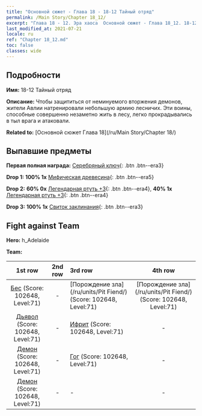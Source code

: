 ```yaml
---
title: "Основной сюжет - Глава 18 - 18-12 Тайный отряд"
permalink: /Main Story/Chapter 18_12/
excerpt: "Глава 18 - 12. Эра хаоса  Основной сюжет - Глава 18_12. 18-12 Тайный отряд"
last_modified_at: 2021-07-21
locale: ru
ref: "Chapter 18_12.md"
toc: false
classes: wide
---
```


## Подробности

 **Имя:** 18-12 Тайный отряд

 **Описание:** Чтобы защититься от неминуемого вторжения демонов, жители Авлии натренировали небольшую армию лесничих. Эти воины, способные совершенно незаметно жить в лесу, легко прокрадывались в тыл врага и атаковали.

 **Related to:** [Основной сюжет Глава 18](/ru/Main Story/Chapter 18/)

## Выпавшие предметы

 **Первая полная награда:** [Серебряный ключ](/ItemsRU/con_693/){: .btn .btn--era3}

 **Drop 1:** **100% 1x** [Мифическая древесина](/ItemsRU/mat_62/){: .btn .btn--era5}

 **Drop 2:** **60% 0x** [Легендарная ртуть +3](/ItemsRU/mat_56/){: .btn .btn--era4}, **40% 1x** [Легендарная ртуть +3](/ItemsRU/mat_56/){: .btn .btn--era4}

 **Drop 3:** **100% 1x** [Свиток заклинания](/ItemsRU/con_694/){: .btn .btn--era3}


## Fight against Team
 **Hero:** h_Adelaide

 **Team:**


  | 1st row | 2nd row | 3rd row | 4th row |
  |:----:|:----:|:----|:----:|
  | [Бес](/ru/units/Imp/) (Score: 102648, Level:71)  | - | [Порождение зла](/ru/units/Pit Fiend/) (Score: 102648, Level:71)  | [Порождение зла](/ru/units/Pit Fiend/) (Score: 102648, Level:71)  |
  | [Дьявол](/ru/units/Devil/) (Score: 102648, Level:71)  | - | [Ифрит](/ru/units/Efreeti/) (Score: 102648, Level:71)  | - |
  | [Демон](/ru/units/Demon/) (Score: 102648, Level:71)  | - | [Гог](/ru/units/Gog/) (Score: 102648, Level:71)  | - |
  | [Демон](/ru/units/Demon/) (Score: 102648, Level:71)  | - | - | - |


